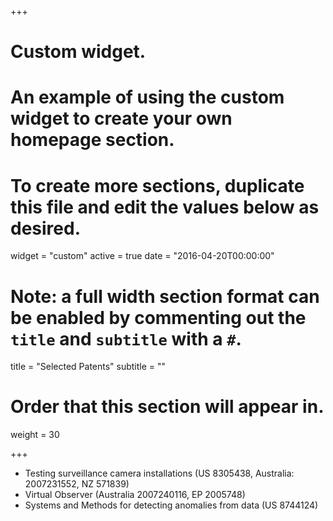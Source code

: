 +++
# Custom widget.
# An example of using the custom widget to create your own homepage section.
# To create more sections, duplicate this file and edit the values below as desired.
widget = "custom"
active = true
date = "2016-04-20T00:00:00"

# Note: a full width section format can be enabled by commenting out the `title` and `subtitle` with a `#`.
title = "Selected Patents"
subtitle = ""

# Order that this section will appear in.
weight = 30

+++

* Testing surveillance camera installations (US 8305438, Australia: 2007231552, NZ 571839)
* Virtual Observer (Australia 2007240116, EP 2005748)
* Systems and Methods for detecting anomalies from data (US 8744124)
